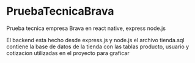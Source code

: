 # PruebaTecnicaBrava
Prueba tecnica empresa Brava en react native, express node.js

El backend esta hecho desde express.js y node.js
el archivo tienda.sql contiene la base de datos de la tienda con las tablas producto, usuario y cotizacion utilizadas en el proyecto para graficar 

